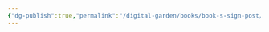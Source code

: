 ```yaml
---
{"dg-publish":true,"permalink":"/digital-garden/books/book-s-sign-post/","noteIcon":"1","created":"2025-04-05T17:55:05.163-04:00","updated":"2025-04-05T17:55:17.106-04:00"}
---
```


